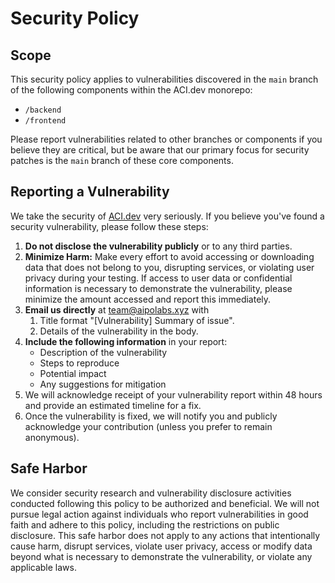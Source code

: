 # Security Policy

## Scope

This security policy applies to vulnerabilities discovered in the `main` branch of the following components within the ACI.dev monorepo:

- `/backend`
- `/frontend`

Please report vulnerabilities related to other branches or components if you believe they are critical, but be aware that our primary focus for security patches is the `main` branch of these core components.

## **Reporting a Vulnerability**

We take the security of [ACI.dev](http://ACI.dev) very seriously. If you believe you've found a security vulnerability, please follow these steps:

1. **Do not disclose the vulnerability publicly** or to any third parties.
2. **Minimize Harm:** Make every effort to avoid accessing or downloading data that does not belong to you, disrupting services, or violating user privacy during your testing. If access to user data or confidential information is necessary to demonstrate the vulnerability, please minimize the amount accessed and report this immediately.
3. **Email us directly** at <team@aipolabs.xyz> with
    1. Title format "[Vulnerability] Summary of issue".
    2. Details of the vulnerability in the body.
4. **Include the following information** in your report:
    - Description of the vulnerability
    - Steps to reproduce
    - Potential impact
    - Any suggestions for mitigation
5. We will acknowledge receipt of your vulnerability report within 48 hours and provide an estimated timeline for a fix.
6. Once the vulnerability is fixed, we will notify you and publicly acknowledge your contribution (unless you prefer to remain anonymous).

## Safe Harbor

We consider security research and vulnerability disclosure activities conducted following this policy to be authorized and beneficial. We will not pursue legal action against individuals who report vulnerabilities in good faith and adhere to this policy, including the restrictions on public disclosure.
This safe harbor does not apply to any actions that intentionally cause harm, disrupt services, violate user privacy, access or modify data beyond what is necessary to demonstrate the vulnerability, or violate any applicable laws.
